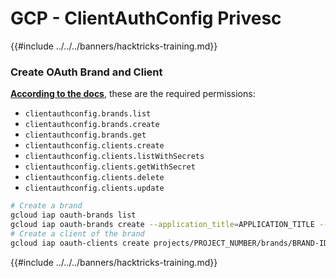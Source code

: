 # GCP - ClientAuthConfig Privesc

{{#include ../../../banners/hacktricks-training.md}}

### Create OAuth Brand and Client

[**According to the docs**](https://cloud.google.com/iap/docs/programmatic-oauth-clients), these are the required permissions:

- `clientauthconfig.brands.list`
- `clientauthconfig.brands.create`
- `clientauthconfig.brands.get`
- `clientauthconfig.clients.create`
- `clientauthconfig.clients.listWithSecrets`
- `clientauthconfig.clients.getWithSecret`
- `clientauthconfig.clients.delete`
- `clientauthconfig.clients.update`

```bash
# Create a brand
gcloud iap oauth-brands list
gcloud iap oauth-brands create --application_title=APPLICATION_TITLE --support_email=SUPPORT_EMAIL
# Create a client of the brand
gcloud iap oauth-clients create projects/PROJECT_NUMBER/brands/BRAND-ID --display_name=NAME
```

{{#include ../../../banners/hacktricks-training.md}}




